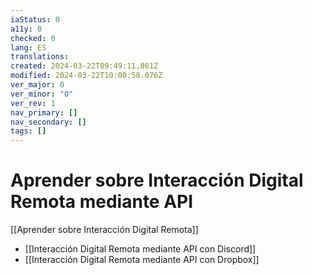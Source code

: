 ```yaml
---
iaStatus: 0
a11y: 0
checked: 0
lang: ES
translations: 
created: 2024-03-22T09:49:11.861Z
modified: 2024-03-22T10:00:58.076Z
ver_major: 0
ver_minor: "0"
ver_rev: 1
nav_primary: []
nav_secondary: []
tags: []
---
```

# Aprender sobre Interacción Digital Remota mediante API

[[Aprender sobre Interacción Digital Remota]]

* [[Interacción Digital Remota mediante API con Discord]]
* [[Interacción Digital Remota mediante API con Dropbox]]